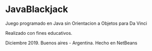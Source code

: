 # JavaBlackjack
Juego programado en Java sin Orientacion a Objetos para Da Vinci

Realizado con fines educativos.

Diciembre 2019. Buenos aires - Argentina.
Hecho en NetBeans
